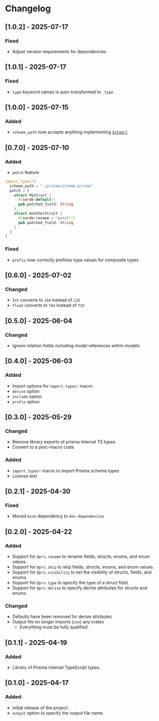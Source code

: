 # Changelog

## [1.0.2] - 2025-07-17

### Fixed

- Adjust version requirements for dependencies

## [1.0.1] - 2025-07-17

### Fixed

- `type` keyword names is auto-transformed to `_type`

## [1.0.0] - 2025-07-15

### Added

- `schema_path` now accepts anything implementing [`IntoUrl`](https://docs.rs/reqwest/latest/reqwest/trait.IntoUrl.html)

## [0.7.0] - 2025-07-10

### Added

- `patch` feature

```rust
import_types!(
  schema_path = "./prisma/schema.prisma",
  patch = [
    struct MyStruct {
      #[serde(default)]
      pub patched_field: String
    },
    struct AnotherStruct {
      #[serde(rename = "patch")]
      pub patched_field: String
    }
  ]
)
```

### Fixed

- `prefix` now correctly prefixes type values for composite types

## [0.6.0] - 2025-07-02

### Changed

- `Int` converts to `i64` instead of `i32`
- `Float` converts to `f64` instead of `f32`

## [0.5.0] - 2025-06-04

### Changed

- Ignore relation fields including model references within models

## [0.4.0] - 2025-06-03

### Added

- Import options for `import_types!` macro
- `derive` option
- `include` option
- `prefix` option

## [0.3.0] - 2025-05-29

### Changed

- Remove library exports of prisma internal TS types
- Convert to a proc-macro crate

### Added

- `import_types!` macro to import Prisma schema types
- License text

## [0.2.1] - 2025-04-30

### Fixed

- Moved `bson` dependency to `dev-dependencies`

## [0.2.0] - 2025-04-22

### Added

- Support for `@prs.rename` to rename fields, structs, enums, and enum values.
- Support for `@prs.skip` to skip fields, structs, enums, and enum values.
- Support for `@prs.visibility` to set the visibility of structs, fields, and enums.
- Support for `@prs.type` to specify the type of a struct field.
- Support for `@prs.derive` to specify derive attributes for structs and enums.

### Changed

- Defaults have been removed for derive attributes
- Output file no longer imports (`use`) any crates
  - Everything must be fully qualified

## [0.1.1] - 2025-04-19

### Added

- Library of Prisma internal TypeScript types.

## [0.1.0] - 2025-04-17

### Added

- Initial release of the project.
- `output` option to specify the output file name.
